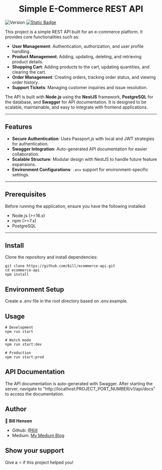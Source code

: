 <h1 align="center">Simple E-Commerce REST API</h1>
<p>
  <img alt="Version" src="https://img.shields.io/badge/version-0.0.1-blue.svg?cacheSeconds=2592000" />
  <a href="https://github.com/6ill/ecommerce-api/blob/master/LICENSE)" target="_blank">
    <img alt="Static Badge" src="https://img.shields.io/badge/license-MIT-blue">
  </a>
</p>

This project is a simple REST API built for an e-commerce platform. It provides core functionalities such as:   
- **User Management**: Authentication, authorization, and user profile handling.  
- **Product Management**: Adding, updating, deleting, and retrieving product details.  
- **Shopping Cart**: Adding products to the cart, updating quantities, and clearing the cart.  
- **Order Management**: Creating orders, tracking order status, and viewing order history.  
- **Support Tickets**: Managing customer inquiries and issue resolution.  

The API is built with **Node.js** using the **NestJS** framework, **PostgreSQL** for the database, and **Swagger** for API documentation. It is designed to be scalable, maintainable, and easy to integrate with frontend applications.

---

## Features  

- **Secure Authentication**: Uses Passport.js with local and JWT strategies for authentication.  
- **Swagger Integration**: Auto-generated API documentation for easier collaboration.  
- **Scalable Structure**: Modular design with NestJS to handle future feature expansions.  
- **Environment Configurations**: `.env` support for environment-specific settings.  

---

## Prerequisites  

Before running the application, ensure you have the following installed:  
- Node.js (>=16.x)  
- npm (>=7.x)  
- PostgreSQL  

---

## Install  

Clone the repository and install dependencies:  

```
git clone https://github.com/6ill/ecommerce-api.git
cd ecommerce-api
npm install
```
## Environment Setup
Create a .env file in the root directory based on .env.example.

## Usage 
```
# Development
npm run start

# Watch mode
npm run start:dev

# Production
npm run start:prod
```

## API Documentation
The API documentation is auto-generated with Swagger.
After starting the server, navigate to "http://localhost:PROJECT_PORT_NUMBER/v1/api/docs" to access the documentation.

## Author
👤 **Bill Hensen**
* Github: [@6ill](https://github.com/6ill)
* Medium: [My Medium Blog](https://medium.com/@kyrbill123/building-my-first-e-commerce-rest-api-067147a3688b)

## Show your support
Give a ⭐️ if this project helped you!